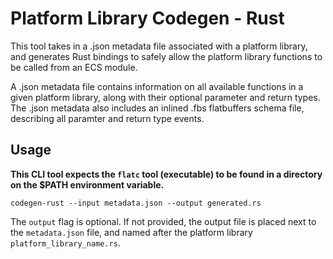 # Platform Library Codegen - Rust

This tool takes in a .json metadata file associated with a platform library, and
generates Rust bindings to safely allow the platform library functions to be
called from an ECS module.

A .json metadata file contains information on all available functions in a given
platform library, along with their optional parameter and return types. The
.json metadata also includes an inlined .fbs flatbuffers schema file, describing
all paramter and return type events.

## Usage

**This CLI tool expects the `flatc` tool (executable) to be found in a directory
on the $PATH environment variable.**

`codegen-rust --input metadata.json --output generated.rs`

The `output` flag is optional. If not provided, the output file is placed next
to the `metadata.json` file, and named after the platform library
`platform_library_name.rs`.
